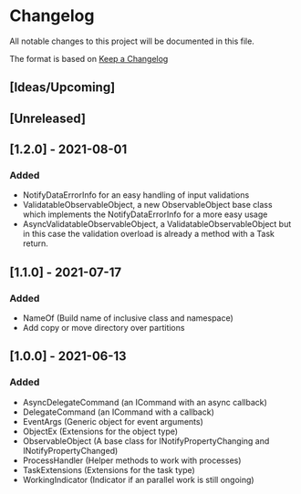 # Changelog
All notable changes to this project will be documented in this file.

The format is based on [Keep a Changelog](https://keepachangelog.com/en/1.0.0/)

## [Ideas/Upcoming]

## [Unreleased]

## [1.2.0] - 2021-08-01
### Added
* NotifyDataErrorInfo for an easy handling of input validations
* ValidatableObservableObject, a new ObservableObject base class which implements the NotifyDataErrorInfo for a more easy usage
* AsyncValidatableObservableObject, a ValidatableObservableObject but in this case the validation overload is already a method with a Task return.

## [1.1.0] - 2021-07-17
### Added
* NameOf (Build name of inclusive class and namespace)
* Add copy or move directory over partitions

## [1.0.0] - 2021-06-13
### Added
* AsyncDelegateCommand (an ICommand with an async callback)
* DelegateCommand (an ICommand with a callback)
* EventArgs (Generic object for event arguments)
* ObjectEx (Extensions for the object type)
* ObservableObject (A base class for INotifyPropertyChanging and INotifyPropertyChanged)
* ProcessHandler (Helper methods to work with processes)
* TaskExtensions (Extensions for the task type)
* WorkingIndicator (Indicator if an parallel work is still ongoing)
